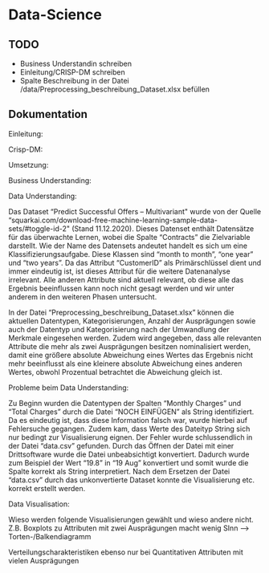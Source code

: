 # Data-Science

## TODO
- Business Understandin schreiben
- Einleitung/CRISP-DM schreiben
- Spalte Beschreibung in der Datei /data/Preprocessing_beschreibung_Dataset.xlsx befüllen

## Dokumentation
Einleitung: 

 
Crisp-DM: 

 

Umsetzung: 

Business Understanding: 

 

Data Understanding:  

Das Dataset “Predict Successful Offers – Multivariant" wurde von der Quelle “squarkai.com/download-free-machine-learning-sample-data-sets/#toggle-id-2" (Stand 11.12.2020). Dieses Datenset enthält Datensätze für das überwachte Lernen, wobei die Spalte “Contracts” die Zielvariable darstellt. Wie der Name des Datensets andeutet handelt es sich um eine Klassifizierungsaufgabe. Diese Klassen sind “month to month”, “one year” und “two years”.  Da das Attribut “CustomerID” als Primärschlüssel dient und immer eindeutig ist, ist dieses Attribut für die weitere Datenanalyse irrelevant.  Alle anderen Attribute sind aktuell relevant, ob diese alle das Ergebnis beeinflussen kann noch nicht gesagt werden und wir unter anderem in den weiteren Phasen untersucht.  

In der Datei “Preprocessing_beschreibung_Dataset.xlsx” können die aktuellen Datentypen, Kategorisierungen, Anzahl der Ausprägungen sowie auch der Datentyp und Kategorisierung nach der Umwandlung der Merkmale eingesehen werden. Zudem wird angegeben, dass alle relevanten Attribute die mehr als zwei Ausprägungen besitzen nominalisiert werden, damit eine größere absolute Abweichung eines Wertes das Ergebnis nicht mehr beeinflusst als eine kleinere absolute Abweichung eines anderen Wertes, obwohl Prozentual betrachtet die Abweichung gleich ist. 

Probleme beim Data Understanding:  

Zu Beginn wurden die Datentypen der Spalten “Monthly Charges” und “Total Charges”  durch die Datei “NOCH EINFÜGEN” als String identifiziert. Da es eindeutig ist, dass diese Information falsch war, wurde hierbei auf Fehlersuche gegangen. Zudem kam, dass Werte des Dateityp String sich nur bedingt zur Visualisierung eignen. Der Fehler wurde schlussendlich in der Datei “data.csv” gefunden. Durch das Öffnen der Datei mit einer Drittsoftware wurde die Datei unbeabsichtigt konvertiert. Dadurch wurde zum Beispiel der Wert “19.8” in “19 Aug” konvertiert und somit wurde die Spalte korrekt als String interpretiert. Nach dem Ersetzen der Datei “data.csv” durch das unkonvertierte Dataset konnte die Visualisierung etc. korrekt erstellt werden.  

 

Data Visualisation: 

Wieso werden folgende Visualisierungen gewählt und wieso andere nicht. Z.B. Boxplots zu Attributen mit zwei Ausprägungen macht wenig SInn --> Torten-/Balkendiagramm 

Verteilungscharakteristiken ebenso nur bei Quantitativen Attributen mit vielen Ausprägungen  
